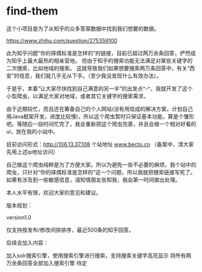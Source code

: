 # find-them

这个小项目是为了从知乎的众多答案数据中找到我们想要的数据。

https://www.zhihu.com/question/275359100

此为知乎问题“你的择偶标准是怎样的”的链接，目前已超过两万余条回答，俨然成为知乎上最大最热的相亲营地。
但由于知乎的搜索功能无法满足对某些关键字的二次搜索，比如地域的搜索。
这就导致我们如果想要搜索两万条回答中，有关“西安”的信息，我们就几乎无从下手。（至少我没发现什么有效办法）。

于是乎，本着“让大家尽快找到自己满意的另一半”的出发点^-^，我就开发了这个小型爬虫，以满足大家对地域，或者其它关键字的搜索需求。

由于近期较忙，而且还在筹备自己的个人网站(没有用现成的解决方案，计划自己用Java框架开发，进度比较慢)，所以这个爬虫暂时只保证基本功能，算是个雏形吧。等随后一段时间忙完了，我会重新把这个爬虫完善，并且会做一个相对好看的ui，放在我的小站中。

目前访问形式：http://106.13.37.108
个站地址 www.becto.cn （备案中，清大家先用上述ip地址访问）

自己做这个爬虫纯粹是为了方便大家。所以为避免一些不必要的麻烦，我个站中的爬虫，只针对“你的择偶标准是怎样的”这一个问题，所以我就把搜索链接写死了。
如果有涉及到一些敏感信息，请知情朋友告知我，我会第一时间做出处理。


本人水平有限，欢迎大家的意见和建议。


版本规划：

version1.0

仅支持按发布/修改间排排序，最近500条的知乎回答。

后续会加入内容：

加入solr搜索引擎，使用搜索引擎进行搜索，支持搜索关键字高亮显示
将所有两万余条回答全部加入搜索引擎
待定

